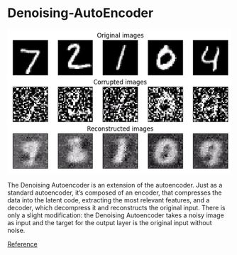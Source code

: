 # Denoising-AutoEncoder

![record](record.gif)

The Denoising Autoencoder is an extension of the autoencoder. Just as a standard autoencoder, it’s composed of an encoder, that compresses the data into the latent code, extracting the most relevant features, and a decoder, which decompress it and reconstructs the original input. There is only a slight modification: the Denoising Autoencoder takes a noisy image as input and the target for the output layer is the original input without noise.

[Reference](https://ai.plainenglish.io/denoising-autoencoder-in-pytorch-on-mnist-dataset-a76b8824e57e)
